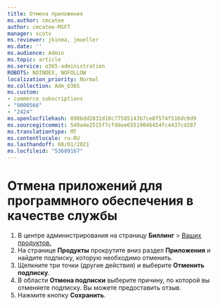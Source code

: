 ```yaml
---
title: Отмена приложения
ms.author: cmcatee
author: cmcatee-MSFT
manager: scotv
ms.reviewer: jkinma, jmueller
ms.date: ''
ms.audience: Admin
ms.topic: article
ms.service: o365-administration
ROBOTS: NOINDEX, NOFOLLOW
localization_priority: Normal
ms.collection: Adm_O365
ms.custom:
- commerce_subscriptions
- "9000566"
- "2424"
ms.openlocfilehash: 898bdd2831d10c77585143b7ce8f574f516dc0d9
ms.sourcegitcommit: 540a4e2515f7cfddee65519046454fc4437cd287
ms.translationtype: MT
ms.contentlocale: ru-RU
ms.lasthandoff: 08/01/2021
ms.locfileid: "53689167"
---
```

# <a name="how-to-cancel-software-as-a-service-apps"></a>Отмена приложений для программного обеспечения в качестве службы

1. В центре администрирования на страницу **Биллинг**  >  [Ваших продуктов.](https://go.microsoft.com/fwlink/p/?linkid=842054)
2. На странице **Продукты** прокрутите вниз раздел **Приложения** и найдите подписку, которую необходимо отменить. 
3. Щелкните три точки (другие действия) и выберите **Отменить подписку**.
4. В области **Отмена подписки** выберите причину, по которой вы отменяете подписку. Вы можете предоставить отзыв.
5. Нажмите кнопку **Сохранить**.